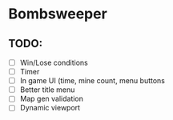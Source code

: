 # Bombsweeper

## TODO:
- [ ] Win/Lose conditions
- [ ] Timer
- [ ] In game UI (time, mine count, menu buttons
- [ ] Better title menu
- [ ] Map gen validation
- [ ] Dynamic viewport
